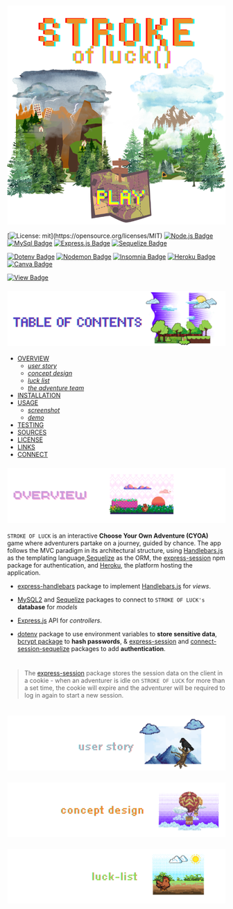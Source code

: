 <p align="center">
<img src="./luck/branding/header.png"/>
</p>

[![License: mit](https://img.shields.io/badge/license-mit-yellow?)](https://opensource.org/licenses/MIT) 
[![Node.js Badge](https://img.shields.io/badge/node-orange?logo=nodedotjs&logoColor=white&style=flat)](https://nodejs.org/en)
[![MySql Badge](https://img.shields.io/badge/mysql-yellowgreen.svg?&logo=Mysql&logoColor=white)](https://www.mysql.com)
[![Express.js Badge](https://img.shields.io/badge/express-blue.svg?&logo=Express&logoColor=white)](https://expressjs.com/)
[![Sequelize Badge](https://img.shields.io/badge/sequelize-cyan.svg?&logo=Sequelize&logoColor=white)](https://canva.com)

[![Dotenv Badge](https://img.shields.io/badge/dotenv-darkgreen.svg?&logo=Dotenv&logoColor=white)](https://canva.com)
[![Nodemon Badge](https://img.shields.io/badge/nodemon-grey.svg?&logo=Nodemon&logoColor=white)](https://www.npmjs.com/package/nodemon)
[![Insomnia Badge](https://img.shields.io/badge/insomnia-khaki.svg?&logo=Insomnia&logoColor=white)](https://canva.com/) 
[![Heroku Badge](https://img.shields.io/badge/heroku-teal.svg?&logo=Insomnia&logoColor=white)](https://heroku.com) 
[![Canva Badge](https://img.shields.io/badge/canva-salmon.svg?&logo=Canva&logoColor=white)](https://canva.com/)

[![View Badge](https://img.shields.io/badge/view-darkmode-black.svg?&logo=Github&logoColor=white)](https://canva.com/) 

### ![table-of-contents](./luck/branding/toc.png)

  - [OVERVIEW](#overview)
    - [*user story*](#user-story)
    - [*concept design*](#concept-design)
    - [*luck list*](#luck-list)
    - [*the adventure team*](#team)
  - [INSTALLATION](#installation)
  - [USAGE](#usage)
    - [*screenshot*](#screenshot)
    - [*demo*](#demo)
  - [TESTING](#testing)
  - [SOURCES](#sources)
  - [LICENSE](#license)
  - [LINKS](#links)
  - [CONNECT](#connect)

### ![overview](./luck/branding/1.png)

`STROKE OF LUCK` is an interactive **Choose Your Own Adventure (CYOA)** game where adventurers partake on a journey, guided by chance. The app follows the MVC paradigm in its architectural structure, using [Handlebars.js](https://handlebarsjs.com/) as the templating language,[Sequelize](https://www.npmjs.com/package/sequelize) as the ORM, the [express-session](https://www.npmjs.com/package/express-session) npm package for authentication, and [Heroku](https://www.heroku.com/), the platform hosting the application.

* [express-handlebars](https://www.npmjs.com/package/express-handlebars) package to implement [Handlebars.js]() for *views*.

* [MySQL2](https://www.npmjs.com/package/mysql2) and [Sequelize](https://www.npmjs.com/package/sequelize) packages to connect  to `STROKE OF LUCK's` **database** for *models*

* [Express.js](https://expressjs.com/) API for *controllers*.

* [dotenv](https://www.npmjs.com/package/dotenv) package to use environment variables to **store sensitive data**, [bcrypt package](https://www.npmjs.com/package/bcrypt) to **hash passwords**, & [express-session](https://www.npmjs.com/package/express-session) and  [connect-session-sequelize](https://www.npmjs.com/package/connect-session-sequelize) packages to add **authentication**.

#
>The [express-session](https://www.npmjs.com/package/express-session) package stores the session data on the client in a cookie - when an adventurer is idle on `STROKE OF LUCK` for more than a set time, the cookie will expire and the adventurer will be required to log in again to start a new session.
#



### ![user-story](./luck/branding/9.png)
<!-- <p align="center">
  <img src="./luck/branding/user-story.png"/>
</p> -->

### ![concept-design](./luck/branding/10.png)
<!-- <p align="center">
  <img src="./abductions/branding/ac.png"/>
</p> -->

### ![luck-list](./luck/branding/11.png)
<!-- <p align="center">
  <img src="./abductions/branding/probe-list.png"/>
</p> -->

<!-- ### ![team](./luck/branding/.png) -->
<!-- <p align="center">
  <img src="./abductions/branding/probe-list.png"/>
</p> -->

#